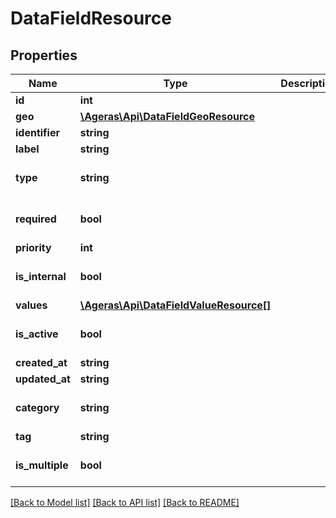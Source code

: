 # DataFieldResource

## Properties
Name | Type | Description | Notes
------------ | ------------- | ------------- | -------------
**id** | **int** |  | [optional] 
**geo** | [**\Ageras\Api\DataFieldGeoResource**](DataFieldGeoResource.md) |  | [optional] 
**identifier** | **string** |  | [optional] 
**label** | **string** |  | [optional] 
**type** | **string** |  | [optional] [default to 'unknown']
**required** | **bool** |  | [optional] [default to false]
**priority** | **int** |  | [optional] 
**is_internal** | **bool** |  | [optional] [default to false]
**values** | [**\Ageras\Api\DataFieldValueResource[]**](DataFieldValueResource.md) |  | [optional] 
**is_active** | **bool** |  | [optional] [default to false]
**created_at** | **string** |  | [optional] 
**updated_at** | **string** |  | [optional] 
**category** | **string** |  | [optional] [default to 'unknown']
**tag** | **string** |  | [optional] 
**is_multiple** | **bool** |  | [optional] [default to false]

[[Back to Model list]](../README.md#documentation-for-models) [[Back to API list]](../README.md#documentation-for-api-endpoints) [[Back to README]](../README.md)



